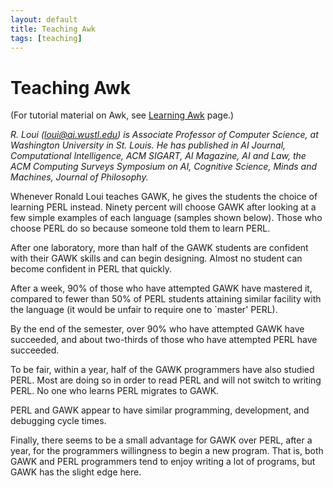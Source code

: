 ```yaml
---
layout: default
title: Teaching Awk
tags: [teaching]
---
```


Teaching Awk
============

(For tutorial material on Awk, see [Learning Awk][learning] page.)

_R. Loui (<loui@ai.wustl.edu>) is Associate Professor of Computer Science,
at Washington University in St. Louis. He has published in AI Journal,
Computational Intelligence, ACM SIGART, AI Magazine, AI and Law, the ACM
Computing Surveys Symposium on AI, Cognitive Science, Minds and Machines,
Journal of Philosophy._

Whenever Ronald Loui teaches GAWK, he gives the students the choice of
learning PERL instead. Ninety percent will choose GAWK after looking at
a few simple examples of each language (samples shown below). Those who
choose PERL do so because someone told them to learn PERL.

After one laboratory, more than half of the GAWK students are confident
with their GAWK skills and can begin designing. Almost no student can
become confident in PERL that quickly.

After a week, 90% of those who have attempted GAWK have mastered it,
compared to fewer than 50% of PERL students attaining similar facility
with the language (it would be unfair to require one to \`master' PERL).

By the end of the semester, over 90% who have attempted GAWK have
succeeded, and about two-thirds of those who have attempted PERL have
succeeded.

To be fair, within a year, half of the GAWK programmers have also studied
PERL. Most are doing so in order to read PERL and will not switch to
writing PERL. No one who learns PERL migrates to GAWK.

PERL and GAWK appear to have similar programming, development, and
debugging cycle times.

Finally, there seems to be a small advantage for GAWK over PERL, after
a year, for the programmers willingness to begin a new program. That is,
both GAWK and PERL programmers tend to enjoy writing a lot of programs,
but GAWK has the slight edge here.

[learning]: ./learning.html
